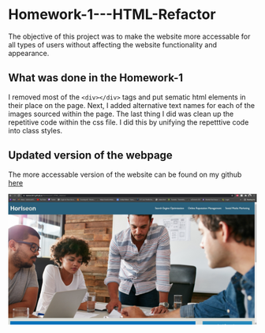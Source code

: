 # Homework-1---HTML-Refactor
The objective of this project was to make the website more accessable for all types of users without affecting the website functionality and appearance.

## What was done in the Homework-1
I removed most of the ``<div></div>`` tags and put sematic html elements in their place on the page.
Next, I added alternative text names for each of the images sourced within the page. 
The last thing I did was clean up the repetitive code within the css file. I did this by unifying the repetttive code into class styles. 

## Updated version of the webpage
The more accessable version of the website can be found on my github [here](https://kalvinn361.github.io/Homework1_HTML_refactor/)

![Screenshot](./assets/images/People.png)
